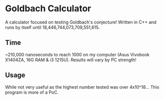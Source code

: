 # Goldbach Calculator
A calculator focused on testing Goldbach's conjecture!
Written in C++ and runs by itself until 18,446,744,073,709,551,615.

## Time
~210,000 nanoseconds to reach 1000 on my computer (Asus Vivobook X1404ZA, 16G RAM  & i3 1215U). Results will vary by PC strength!

## Usage
While not very useful as the highest number tested was over 4x10^18... This program is more of a PoC.
